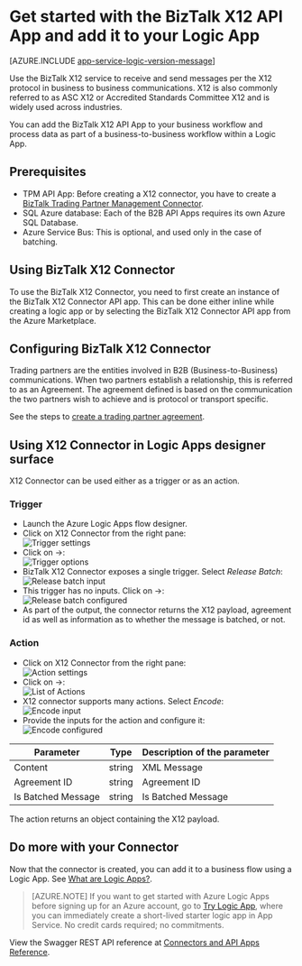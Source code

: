 <properties 
   pageTitle="Using the BizTalk X12 Connector in Logic Apps | Microsoft Azure App Service" 
   description="How to create and configure the BizTalk X12 Connector or API app and use it in a logic app in Azure App Service" 
   services="app-service\logic" 
   documentationCenter=".net,nodejs,java" 
   authors="rajeshramabathiran" 
   manager="erikre" 
   editor=""/>

<tags
   ms.service="app-service-logic"
   ms.devlang="multiple"
   ms.topic="article"
   ms.tgt_pltfrm="na"
   ms.workload="integration" 
   ms.date="04/20/2016"
   ms.author="rajram"/>

# Get started with the BizTalk X12 API App and add it to your Logic App


[AZURE.INCLUDE [app-service-logic-version-message](../../includes/app-service-logic-version-message.md)]

Use the BizTalk X12 service to receive and send messages per the X12 protocol in business to business communications. X12 is also commonly referred to as ASC X12 or Accredited Standards Committee X12 and is widely used across industries.

You can add the BizTalk X12 API App to your business workflow and process data as part of a business-to-business workflow within a Logic App. 


## Prerequisites
- TPM API App: Before creating a X12 connector, you have to create a [BizTalk Trading Partner Management Connector][1].
- SQL Azure database: Each of the B2B API Apps requires its own Azure SQL Database.
- Azure Service Bus: This is optional, and used only in the case of batching.

## Using BizTalk X12 Connector
To use the BizTalk X12 Connector, you need to first create an instance of the BizTalk X12 Connector API app. This can be done either inline while creating a logic app or by selecting the BizTalk X12 Connector API app from the Azure Marketplace.

## Configuring BizTalk X12 Connector
Trading partners are the entities involved in B2B (Business-to-Business) communications. When two partners establish a relationship, this is referred to as an Agreement. The agreement defined is based on the communication the two partners wish to achieve and is protocol or transport specific.

See the steps to [create a trading partner agreement][2].

## Using X12 Connector in Logic Apps designer surface
X12 Connector can be used either as a trigger or as an action.

### Trigger
- Launch the Azure Logic Apps flow designer.
- Click on X12 Connector from the right pane:  
![Trigger settings][3]
- Click on ->:  
![Trigger options][4]
- BizTalk X12 Connector exposes a single trigger. Select *Release Batch*:  
![Release batch input][5]
- This trigger has no inputs. Click on ->:  
![Release batch configured][6]
- As part of the output, the connector returns the X12 payload, agreement id as well as information as to whether the message is batched, or not.

### Action
- Click on X12 Connector from the right pane:  
![Action settings][7]
- Click on ->:  
![List of Actions][8]
- X12 connector supports many actions. Select *Encode*:  
![Encode input][9]
- Provide the inputs for the action and configure it:  
![Encode configured][10]

Parameter|Type|Description of the parameter
---|---|---
Content|string|XML Message
Agreement ID|string|Agreement ID
Is Batched Message|string|Is Batched Message

The action returns an object containing the X12 payload.

## Do more with your Connector
Now that the connector is created, you can add it to a business flow using a Logic App. See [What are Logic Apps?](app-service-logic-what-are-logic-apps.md).

>[AZURE.NOTE] If you want to get started with Azure Logic Apps before signing up for an Azure account, go to [Try Logic App](https://tryappservice.azure.com/?appservice=logic), where you can immediately create a short-lived starter logic app in App Service. No credit cards required; no commitments.

View the Swagger REST API reference at [Connectors and API Apps Reference](http://go.microsoft.com/fwlink/p/?LinkId=529766).

 


<!--References -->
[1]: app-service-logic-connector-tpm.md 
[2]: app-service-logic-create-a-trading-partner-agreement.md
[3]: ./media/app-service-logic-connector-x12/TriggerSettings.PNG
[4]: ./media/app-service-logic-connector-x12/ListOfTriggers.PNG
[5]: ./media/app-service-logic-connector-x12/ReleaseBatchTriggerInput.PNG
[6]: ./media/app-service-logic-connector-x12/ReleaseBatchTriggerConfigured.PNG
[7]: ./media/app-service-logic-connector-x12/ActionSettings.PNG
[8]: ./media/app-service-logic-connector-x12/ListOfActions.PNG
[9]: ./media/app-service-logic-connector-x12/EncodeInput.PNG
[10]: ./media/app-service-logic-connector-x12/EncodeConfigured.PNG
[11]: ./media/app-service-logic-connector-x12/TriggerSettings.PNG
